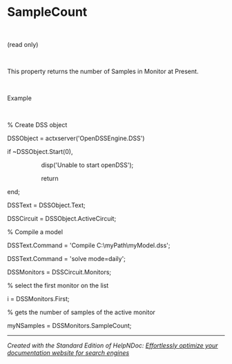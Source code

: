 # SampleCount

&nbsp;

(read only)

&nbsp;

This property returns the number of Samples in Monitor at Present.

&nbsp;

Example

&nbsp;

% Create DSS object

DSSObject = actxserver('OpenDSSEngine.DSS')

if ~DSSObject.Start(0),

&nbsp; &nbsp; &nbsp; &nbsp; &nbsp; &nbsp; &nbsp; &nbsp; &nbsp; &nbsp; disp('Unable to start openDSS');

&nbsp; &nbsp; &nbsp; &nbsp; &nbsp; &nbsp; &nbsp; &nbsp; &nbsp; &nbsp; return

end;

DSSText = DSSObject.Text;

DSSCircuit = DSSObject.ActiveCircuit;

% Compile a model &nbsp; &nbsp; &nbsp; &nbsp;

DSSText.Command = 'Compile C:\\myPath\\myModel.dss';

DSSText.Command = 'solve mode=daily';

DSSMonitors = DSSCircuit.Monitors;

% select the first monitor on the list

i = DSSMonitors.First;

% gets the number of samples of the active monitor

myNSamples = DSSMonitors.SampleCount;


***
_Created with the Standard Edition of HelpNDoc: [Effortlessly optimize your documentation website for search engines](<https://www.helpndoc.com/feature-tour/produce-html-websites/>)_
